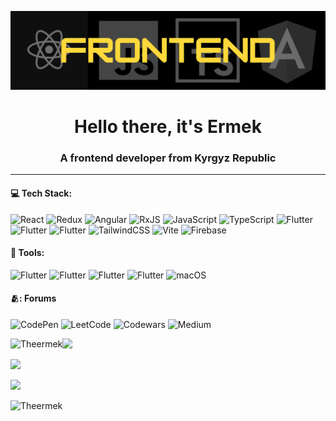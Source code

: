 ![banner](assets/banner.png)

<h1 align="center">Hello there, it's Ermek</h1>
<h3 align="center">A frontend developer from Kyrgyz Republic</h3>

---
#### :computer: Tech Stack:

![React](https://img.shields.io/badge/react-%2320232a.svg?style=for-the-badge&logo=react&logoColor=%2361DAFB)
![Redux](https://img.shields.io/badge/redux-%23593d88.svg?style=for-the-badge&logo=redux&logoColor=white)
![Angular](https://img.shields.io/badge/angular-%23DD0031.svg?style=for-the-badge&logo=angular&logoColor=white)
![RxJS](https://img.shields.io/badge/rxjs-%23B7178C.svg?style=for-the-badge&logo=reactivex&logoColor=white)
![JavaScript](https://img.shields.io/badge/javascript-%23323330.svg?style=for-the-badge&logo=javascript&logoColor=%23F7DF1E)
![TypeScript](https://img.shields.io/badge/typescript-%23323330.svg?style=for-the-badge&logo=typescript&logoColor=%23039BE5)
![Flutter](https://img.shields.io/badge/HTML-E54C24/?style=for-the-badge&logo=html5&logoColor=white&color=E54C24)
![Flutter](https://img.shields.io/badge/CSS-1271B3/?style=for-the-badge&logo=CSS3&logoColor=white&color=1271B3)
![Flutter](https://img.shields.io/badge/Scss-CF649B/?style=for-the-badge&logo=scss&logoColor=white&color=CF649B)
![TailwindCSS](https://img.shields.io/badge/tailwindcss-%2338B2AC.svg?style=for-the-badge&logo=tailwind-css&logoColor=white)
![Vite](https://img.shields.io/badge/vite-%23646CFF.svg?style=for-the-badge&logo=vite&logoColor=white)
![Firebase](https://img.shields.io/badge/firebase-%23039BE5.svg?style=for-the-badge&logo=firebase)

#### :hammer: Tools:
![Flutter](https://img.shields.io/badge/GIT-EB4F34/?style=for-the-badge&logo=GIT&logoColor=white&color=EB4F34)
![Flutter](https://img.shields.io/badge/Figma-340D74/?style=for-the-badge&logo=Figma&logoColor=white&color=340D74)
![Flutter](https://img.shields.io/badge/Photoshop-CF649B/?style=for-the-badge&logo=Photoshop&logoColor=white&color=CF649B)
![Flutter](https://img.shields.io/badge/VS_code-0C7ACB/?style=for-the-badge&logo=VScode&logoColor=white&color=0C7ACB)
![macOS](https://img.shields.io/badge/mac%20os-000000?style=for-the-badge&logo=macos&logoColor=F0F0F0)

#### 🫂: Forums
![CodePen](https://img.shields.io/badge/Codepen-000000?style=for-the-badge&logo=codepen&logoColor=white)
![LeetCode](https://img.shields.io/badge/LeetCode-000000?style=for-the-badge&logo=LeetCode&logoColor=#d16c06)
![Codewars](https://img.shields.io/badge/Codewars-000000?style=for-the-badge&logo=codewars&logoColor=grey)
![Medium](https://img.shields.io/badge/Medium-12100E?style=for-the-badge&logo=medium&logoColor=white)

<p><img align="left" src="https://github-readme-stats.vercel.app/api/top-langs?username=Theermek&show_icons=true&locale=en&layout=compact" alt="Theermek" /></p>

<p align="right">
  <p>
    <a href="https://t.me/Theermek"><img src="https://img.shields.io/badge/Ermek%20Akelov-41454a?&logo=telegram&logoColor=ffffff%22"></a>
  </p>
  <p>
    <a href="https://vk.com/eakelov"><img src="https://img.shields.io/badge/Ermek%20Akelov-4680C2?logo=vk&logoColor=ffffff%22"></a>
  </p>
  <p>
    <a href="mailto:akelov.ermek@gmail.com"><img src="https://img.shields.io/badge/akelov-ea4335?&logo=gmail&logoColor=ffffff"></a>
  </p>
  <p align="left"> <img src="https://komarev.com/ghpvc/?username=Theermek&label=Profile%20views&color=0e75b6&style=flat" alt="Theermek"/></p>
</p>
